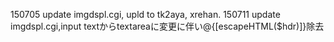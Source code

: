 150705 update imgdspl.cgi, upld to tk2aya, xrehan. 
150711 update imgdspl.cgi,input textからtextareaに変更に伴い@{[escapeHTML($hdr)]}除去
